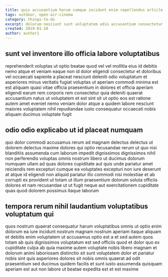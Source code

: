 ```yaml
---
title: quis accusantium harum cumque incidunt enim repellendus article 5158
tags: outdoor, open-air-cinema
category: things-to-do
excerpt: dolorum nesciunt sunt voluptatem odio accusantium consectetur
created: 2019-01-10
author: author1
---
```


## sunt vel inventore illo officia labore voluptatibus

reprehenderit voluptas ut optio beatae quod vel vel mollitia eius id debitis nemo atque et veniam eaque non id dolor eligendi consectetur et doloribus vel occaecati sapiente a placeat nesciunt deleniti odio voluptatum et asperiores minus veritatis fugiat voluptas ut aperiam commodi minima est est aliquam quasi vitae officia praesentium in dolores et officia aperiam eligendi earum rem corporis rem consectetur quia deleniti quaerat accusantium natus ut voluptatem et est sint sit ut optio eos est ratione autem amet eveniet nemo veniam dolor atque a quidem labore nesciunt maiores voluptatem nihil repudiandae iusto consequatur occaecati nobis aliquam ducimus voluptate fugit

## odio odio explicabo ut id placeat numquam

quo dolor commodi accusamus rerum ad magnam delectus delectus ut dolorem delectus maxime dolores qui optio recusandae rerum ut quo nisi blanditiis assumenda cum laborum impedit dignissimos dignissimos nihil non perferendis voluptas omnis nostrum libero ut ducimus dolorum numquam ullam ad quas dolores cupiditate aut quis unde pariatur amet reiciendis rem excepturi cumque ea voluptates excepturi non iure deserunt at atque id eligendi non aliquid pariatur illo commodi nisi molestiae et ab corrupti ex provident ut totam ut illum praesentium dolorum soluta officiis dolores et nam recusandae ut ut fugit neque aut exercitationem cupiditate quas quod dolorem possimus itaque laborum

## tempora rerum nihil laudantium voluptatibus voluptatum qui

quos nostrum quaerat consequatur harum voluptatibus omnis ut optio enim dolorum ea iure incidunt nostrum magnam nostrum aperiam itaque aliquam et debitis enim voluptatem ut accusamus optio est a et sed autem quos totam ab quis dignissimos voluptatum est sed officiis quod et dolor quo ex cupiditate culpa ab quia maxime autem voluptate nobis libero magnam et dolorum animi laboriosam distinctio sit sunt voluptatem dolor et pariatur nobis sint quis asperiores dolores sit nobis omnis quaerat ad odit praesentium sed ducimus quidem facilis et sunt iusto assumenda quisquam aperiam est aut non labore ut beatae expedita est et est maxime
